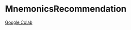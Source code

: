 # MnemonicsRecommendation

[Google Colab](https://colab.research.google.com/drive/1Pb4GqYC7WWOjLtyeCQ9twlyTK2CTNekw?authuser=1#scrollTo=-ShIETSs4flQ)
